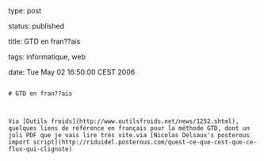 type: post
status: published
title: GTD en fran??ais
tags: informatique, web
date: Tue May 02 16:50:00 CEST 2006
~~~~~~
# GTD en fran??ais

Via [Outils froids](http://www.outilsfroids.net/news/1252.shtml), quelques liens de référence en français pour la méthode GTD, dont un joli PDF que je vais lire très vite.via [Nicolas Delsaux's posterous import script](http://riduidel.posterous.com/quest-ce-que-cest-que-ce-flux-qui-clignote)